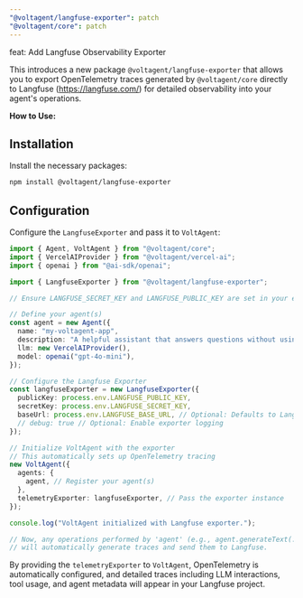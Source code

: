 ```yaml
---
"@voltagent/langfuse-exporter": patch
"@voltagent/core": patch
---
```


feat: Add Langfuse Observability Exporter

This introduces a new package `@voltagent/langfuse-exporter` that allows you to export OpenTelemetry traces generated by `@voltagent/core` directly to Langfuse (https://langfuse.com/) for detailed observability into your agent's operations.

**How to Use:**

## Installation

Install the necessary packages:

```bash
npm install @voltagent/langfuse-exporter
```

## Configuration

Configure the `LangfuseExporter` and pass it to `VoltAgent`:

```typescript
import { Agent, VoltAgent } from "@voltagent/core";
import { VercelAIProvider } from "@voltagent/vercel-ai";
import { openai } from "@ai-sdk/openai";

import { LangfuseExporter } from "@voltagent/langfuse-exporter";

// Ensure LANGFUSE_SECRET_KEY and LANGFUSE_PUBLIC_KEY are set in your environment

// Define your agent(s)
const agent = new Agent({
  name: "my-voltagent-app",
  description: "A helpful assistant that answers questions without using tools",
  llm: new VercelAIProvider(),
  model: openai("gpt-4o-mini"),
});

// Configure the Langfuse Exporter
const langfuseExporter = new LangfuseExporter({
  publicKey: process.env.LANGFUSE_PUBLIC_KEY,
  secretKey: process.env.LANGFUSE_SECRET_KEY,
  baseUrl: process.env.LANGFUSE_BASE_URL, // Optional: Defaults to Langfuse Cloud
  // debug: true // Optional: Enable exporter logging
});

// Initialize VoltAgent with the exporter
// This automatically sets up OpenTelemetry tracing
new VoltAgent({
  agents: {
    agent, // Register your agent(s)
  },
  telemetryExporter: langfuseExporter, // Pass the exporter instance
});

console.log("VoltAgent initialized with Langfuse exporter.");

// Now, any operations performed by 'agent' (e.g., agent.generateText(...))
// will automatically generate traces and send them to Langfuse.
```

By providing the `telemetryExporter` to `VoltAgent`, OpenTelemetry is automatically configured, and detailed traces including LLM interactions, tool usage, and agent metadata will appear in your Langfuse project.
